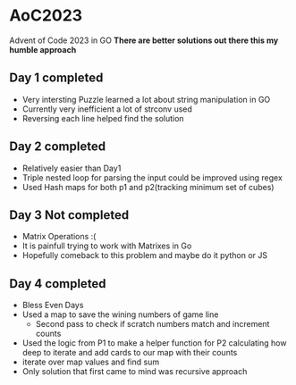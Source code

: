 # AoC2023
Advent of Code 2023 in GO
**There are better solutions out there this my humble approach**
## Day 1 completed
- Very intersting Puzzle learned a lot about string manipulation in GO
- Currently very inefficient a lot of strconv used
- Reversing each line helped find the solution
## Day 2 completed
- Relatively easier than Day1
- Triple nested loop for parsing the input could be improved using regex
- Used Hash maps for both p1 and p2(tracking minimum set of cubes)

## Day 3 Not completed
- Matrix Operations :(
- It is painfull trying to work with Matrixes in Go
- Hopefully comeback to this problem and maybe do it python or JS

## Day 4 completed
- Bless Even Days 
- Used a map to save the wining numbers of game line
    - Second pass to check if scratch numbers match and increment counts 
- Used the logic from P1 to make a helper function for P2 calculating how deep to iterate and add cards to our map with their counts
- iterate over map values and find sum
- Only solution that first came to mind was recursive approach 